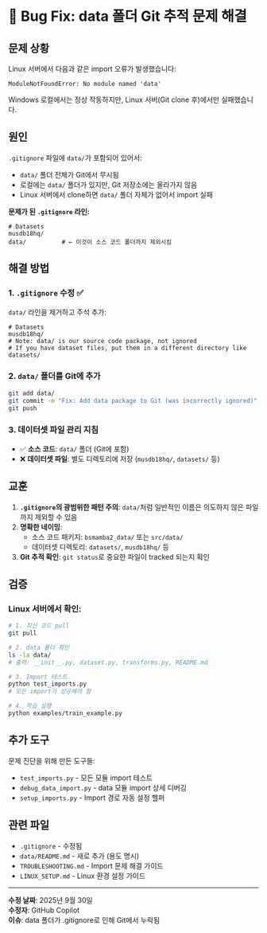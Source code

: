# 🐛 Bug Fix: data 폴더 Git 추적 문제 해결

## 문제 상황

Linux 서버에서 다음과 같은 import 오류가 발생했습니다:
```
ModuleNotFoundError: No module named 'data'
```

Windows 로컬에서는 정상 작동하지만, Linux 서버(Git clone 후)에서만 실패했습니다.

## 원인

`.gitignore` 파일에 `data/`가 포함되어 있어서:
- `data/` 폴더 전체가 Git에서 무시됨
- 로컬에는 `data/` 폴더가 있지만, Git 저장소에는 올라가지 않음
- Linux 서버에서 clone하면 `data/` 폴더 자체가 없어서 import 실패

**문제가 된 `.gitignore` 라인:**
```gitignore
# Datasets
musdb18hq/
data/          # ← 이것이 소스 코드 폴더까지 제외시킴
```

## 해결 방법

### 1. `.gitignore` 수정 ✅

`data/` 라인을 제거하고 주석 추가:

```gitignore
# Datasets
musdb18hq/
# Note: data/ is our source code package, not ignored
# If you have dataset files, put them in a different directory like datasets/
```

### 2. `data/` 폴더를 Git에 추가

```bash
git add data/
git commit -m "Fix: Add data package to Git (was incorrectly ignored)"
git push
```

### 3. 데이터셋 파일 관리 지침

- ✅ **소스 코드**: `data/` 폴더 (Git에 포함)
- ❌ **데이터셋 파일**: 별도 디렉토리에 저장 (`musdb18hq/`, `datasets/` 등)

## 교훈

1. **`.gitignore`의 광범위한 패턴 주의**: `data/`처럼 일반적인 이름은 의도하지 않은 파일까지 제외할 수 있음
2. **명확한 네이밍**: 
   - 소스 코드 패키지: `bsmamba2_data/` 또는 `src/data/`
   - 데이터셋 디렉토리: `datasets/`, `musdb18hq/` 등
3. **Git 추적 확인**: `git status`로 중요한 파일이 tracked 되는지 확인

## 검증

### Linux 서버에서 확인:

```bash
# 1. 최신 코드 pull
git pull

# 2. data 폴더 확인
ls -la data/
# 출력: __init__.py, dataset.py, transforms.py, README.md

# 3. Import 테스트
python test_imports.py
# 모든 import가 성공해야 함

# 4. 학습 실행
python examples/train_example.py
```

## 추가 도구

문제 진단을 위해 만든 도구들:

- `test_imports.py` - 모든 모듈 import 테스트
- `debug_data_import.py` - data 모듈 import 상세 디버깅
- `setup_imports.py` - Import 경로 자동 설정 헬퍼

## 관련 파일

- `.gitignore` - 수정됨
- `data/README.md` - 새로 추가 (용도 명시)
- `TROUBLESHOOTING.md` - Import 문제 해결 가이드
- `LINUX_SETUP.md` - Linux 환경 설정 가이드

---

**수정 날짜**: 2025년 9월 30일  
**수정자**: GitHub Copilot  
**이슈**: data 폴더가 .gitignore로 인해 Git에서 누락됨
